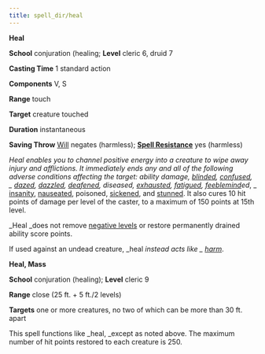 ```yaml
---
title: spell_dir/heal
---
```

 **Heal**

**School** conjuration (healing; **Level** cleric 6, druid 7

**Casting Time** 1 standard action

**Components** V, S

**Range** touch

**Target** creature touched

**Duration** instantaneous

**Saving Throw** [Will](../combat#_will) negates (harmless); **[Spell Resistance](../glossary#_spell-resistance)** yes (harmless)

_Heal _enables you to channel positive energy into a creature to wipe away injury and afflictions. It immediately ends any and all of the following adverse conditions affecting the target: ability damage, [blinded](../glossary#_blinded), [confused](../glossary#_confused)_, _ [dazed](../glossary#_dazed), [dazzled](../glossary#_dazzled), [deafened](../glossary#_deafened), diseased, [exhausted](../glossary#_exhausted), [fatigued](../glossary#_fatigued), [feeblemind](feeblemind#_feeblemind)ed_, _ [insanity](insanity#_insanity), [nauseated](../glossary#_nauseated), poisoned, [sickened](../glossary#_sickened), and [stunned](../glossary#_stunned). It also cures 10 hit points of damage per level of the caster, to a maximum of 150 points at 15th level.

_Heal _does not remove [negative levels](../glossary#_energy-drain-and-negative-levels) or restore permanently drained ability score points.

If used against an undead creature, _heal _instead acts like _ [harm](harm#_harm)_.

**Heal, Mass**

**School** conjuration (healing); **Level** cleric 9

**Range** close (25 ft. + 5 ft./2 levels)

**Targets** one or more creatures, no two of which can be more than 30 ft. apart

This spell functions like _heal, _except as noted above. The maximum number of hit points restored to each creature is 250.

